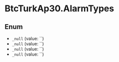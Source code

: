 # BtcTurkAp30.AlarmTypes

## Enum

* `_null` (value: ``)
* `_null` (value: ``)
* `_null` (value: ``)
* `_null` (value: ``)
